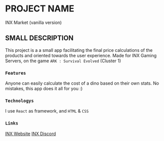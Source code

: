 # PROJECT NAME

INX Market (vanilla version) 

## SMALL DESCRIPTION

This project is a a small app facilitating the final price calculations of the products and oriented towards the user experience.
Made for INX Gaming Servers, on the game `ARK : Survival Evolved` (Cluster 1)

### `Features`

Anyone can easily calculate the cost of a dino based on their own stats.
No mistakes, this app does it all for you :)

### `Technologys`

I use `React` as framework, and `HTML` & `CSS`

### `Links`

[INX Website](https://inxserv.fr/)
[INX Discord](https://discord.gg/9Fs6Qhx)